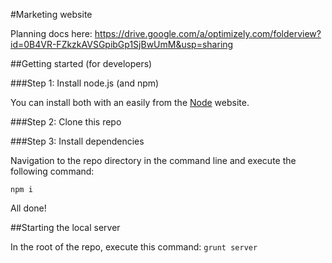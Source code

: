 #Marketing website

Planning docs here: https://drive.google.com/a/optimizely.com/folderview?id=0B4VR-FZkzkAVSGpibGp1SjBwUmM&usp=sharing

##Getting started (for developers)

###Step 1: Install node.js (and npm)

You can install both with an easily from the [Node](http://nodejs.org/) website.

###Step 2: Clone this repo

###Step 3: Install dependencies

Navigation to the repo directory in the command line and execute the following command:

`npm i`

All done!

##Starting the local server

In the root of the repo, execute this command: `grunt server`
